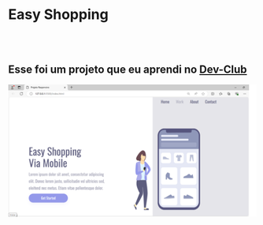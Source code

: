 <h1>Easy Shopping</h1>
<br>
<br>
<h2>Esse foi um projeto que eu aprendi no <a href="https://devclub.com.br/m/courses?showcase=2">Dev-Club</a></h2>
<img src="https://github.com/Mauricio86-make/Easy-Shopping/blob/main/assets/responsive%20pc.png?raw=true"/>
